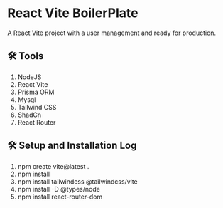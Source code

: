 # React Vite BoilerPlate

A React Vite project with a user management and ready for production.

## 🛠️ Tools

1. NodeJS
2. React Vite
3. Prisma ORM
4. Mysql
5. Tailwind CSS
6. ShadCn
7. React Router

## 🛠️ Setup and Installation Log

1. npm create vite@latest .
2. npm install
3. npm install tailwindcss @tailwindcss/vite
4. npm install -D @types/node
5. npm install react-router-dom
